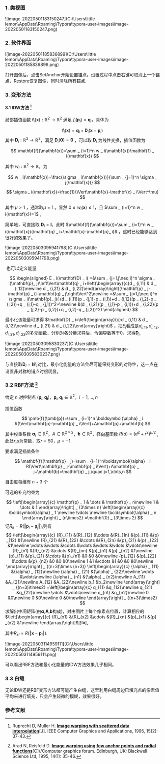 ### 1. 类视图

![image-20220501183150247](C:\Users\little lemon\AppData\Roaming\Typora\typora-user-images\image-20220501183150247.png)

### 2. 软件界面

![image-20220501185836899](C:\Users\little lemon\AppData\Roaming\Typora\typora-user-images\image-20220501185836899.png)

打开图像后，点击SetAnchor开始设置锚点，设置过程中点击右键可取消上一个锚点，Restore恢复图像，同时清除所有锚点.

### 3. 变形方法

#### 3.1 IDW方法 [^IDW]

局部插值函数 $\mathbf{f} _ i(\mathbf{x}):\mathbb{R}^2\to\mathbb{R}^2$ 满足 $f _ i(\mathbf{p} _ i)=\mathbf{q} _ i$，具体为

$$
\mathbf{f} _ i(\mathbf{x})=\mathbf{q} _ i+\mathbf{D} _ i(\mathbf{x}-\mathbf{p} _ i)
$$
其中 $\mathbf{D} _ i:\mathbb{R}^2\to\mathbb{R}^2$，满足 $\mathbf{D} _ i(\mathbf{0})=\mathbf{0}$ ，可以取 $\mathbf{D} _ i$ 为线性变换，插值函数为

$$
\mathbf{f}(\mathbf{x})=\sum _ {i=1}^n w _ i(\mathbf{x})\mathbf{f} _ i(\mathbf{x})
$$

其中 $w _ i:\mathbb{R}^2\to\mathbb{R}$，为

$$
w _ i(\mathbf{x})=\frac{\sigma _ i(\mathbf{x})}{\sum _ {j=1}^n \sigma _ j(\mathbf{x})}
$$

$$
\sigma _ i(\mathbf{x})=\frac{1}{\Vert\mathbf{x}-\mathbf{x} _ i\Vert^\mu}
$$

其中 $\mu>1$ ，通常取$\mu=1$ 。显然 $0\le w _ i(\pmb{x})\le 1$，且 $\sum _ {i=1}^n w _ i(\mathbf{x})=1$ ，

简单地，可直接取 $\mathbf{D} _ i=\mathbf{I}$，此时 $\mathbf{f}(\mathbf{x})=\sum _ {i=1}^n w _ i(\mathbf{x})(\mathbf{q} _ i+\mathbf{x}-\mathbf{p}_ i)$ ，这时已经能够达到很好的效果了。

![image-20220503095941798](C:\Users\little lemon\AppData\Roaming\Typora\typora-user-images\image-20220503095941798.png)

​	也可以定义能量

$$
\begin{aligned}
E _ i(\mathbf{D} _ i)
=&\sum _ {j=1,j\neq i}^n \sigma _ i(\mathbf{p}_ j)\left\Vert\mathbf{q} _ i+\left(\begin{array}{c}d _ {i,11} & d _ {i,12}\newline d _ {i,21} & d _ {i,22}\end{array}\right)(\mathbf{p} _ j-\mathbf{p} _ i)-\mathbf{q} _ j\right\Vert^2\newline
=&\sum _ {j=1,j\neq i}^n \sigma _ i(\mathbf{p}_ j)(
(d _ {i,11}(p _ {j,1}-p _ {i,1})+d _ {i,12}(p _ {j,2}-p _ {i,2})+q _ {i,1}-q _ {j,1})^2+\newline
&(d _ {i,21}(p _ {j,1}-p _ {i,1})+d _ {i,22}(p _ {j,2}-p _ {i,2})+q _ {i,2}-q _ {j,2})^2)
\end{aligned}
$$

最小化该能量可求得 $\mathbf{D} _ i=\left(\begin{array}{c}d _ {i,11} & d _ {i,12}\newline d _ {i,21} & d _ {i,22}\end{array}\right)$ ，把${E} _i$看成是$d _ {i,11},d _ {i,12},d _ {i,21},d _ {i,22}$的多元函数，分别对各分量求导后，令偏导数等于0，求得$\mathbf{D} _ i$.

![image-20220503095830237](C:\Users\little lemon\AppData\Roaming\Typora\typora-user-images\image-20220503095830237.png)

与直接取$\mathbf{D} _ i=\mathbf{I}$的对比，最小化能量的方法会尽可能保持变形的对称性，这一点在设置非对称的锚点时很明显。

### 3.2 RBF方法 [^RBF]

给定 $n$ 对控制点 $(\mathbf{p} _ i,\mathbf{q _ i})$，$\mathbf{p} _ i,\mathbf{q} _ i\in\mathbb{R}^2$，$i=1,\dots,n$ 

插值函数

$$
\pmb{f}(\pmb{p})=\sum _ {i=1}^n \boldsymbol{\alpha} _ i R(\Vert\mathbf{p}-\mathbf{p} _ i\Vert)+A\mathbf{p}+\mathbf{b}
$$

其中权重系数 $\boldsymbol{\alpha} _ i\in\mathbb{R}^2$，$A\in\mathbb{R}^{2\times 2}$，$\mathbf{b}\in\mathbb{R}^2$，径向基函数 $R(d)=(d^2+r^2)^{\mu/2}$ ,此处$r$,$\mu$为常数，取$r=50$，$\mu=-1$.

要求满足插值条件

$$
\mathbf{f}(\mathbf{p} _ j)=\sum _ {i=1}^n\boldsymbol{\alpha} _ i R(\Vert\mathbf{p} _ j-\mathbf{p} _ i\Vert)+A\mathbf{p} _ j+\mathbf{b}=\mathbf{q} _ j,\quad j=1,\dots,n
$$

自由度每维有 $n+3$ 个

可选的补充约束为

$$
\left[\begin{array}{c}
\mathbf{p} _ 1 & \dots & \mathbf{p} _ n\newline
1            & \dots & 1
\end{array}\right] _ {3\times n}
\left[\begin{array}{c}
\boldsymbol{\alpha} _ 1 \newline
\vdots \newline
\boldsymbol{\alpha} _ n
\end{array}\right] _ {n\times2}
=\mathbf{0} _ {3\times 2}
$$
记$R_{ij}=R(\Vert\mathbf{p} _ i-\mathbf{p} _ j\Vert)$,则有
$$
\left[\begin{array}{c}
{R}_{11} &{R}_{12} &\cdots &{R}_{1n} &{p}_{11} &{p} _{12} &1\newline
{R}_{21} &{R}_{22} &\cdots &{R}_{2n} &{p}_{21} &{p} _{22} &1\newline
\vdots &\vdots &\cdots &\vdots &\vdots &\vdots &\vdots\newline
{R}_{n1} &{R}_{n2} &\cdots &{R}_{nn} &{p}_{n1} &{p} _{n2} &1\newline
{p}_{11} &{p}_{21} &\cdots &{p}_{n1} &0 &0 &0\newline
{p}_{12} &{p}_{22} &\cdots &{p}_{n2} &0 &0 &0\newline
1 &1 &\cdots &1 &0 &0 &0\newline
\end{array}\right] _ {(n+3)\times (n+3)}
\left[\begin{array}{c}
{\alpha} _ {11} &{\alpha} _ {12}\newline
{\alpha} _ {21} &{\alpha} _ {22}\newline
\vdots &\vdots\newline
{\alpha} _ {n1} &{\alpha} _ {n2}\newline
A_{11} &A_{21}\newline
A_{12} &A_{22}\newline
b_1 &b_2\newline
\end{array}\right] _ {(n+3)\times2}
=\left[\begin{array}{c}
q_{11} &q_{12}\newline
q_{21} &q_{22}\newline
\vdots &\vdots\newline
q_{n1} &q_{n2}\newline
0 &0\newline
0 &0\newline
0 &0\newline
\end{array}\right] _ {(n+3)\times2}
$$
求解出中间矩阵(由$\boldsymbol{\alpha}$,$\mathbf{A}$,$\mathbf{b}$构成)，对由图片上每个像素点位置，计算相应的$\left[\begin{array}{c}
{R}_{x1} &{R}_{x2} &\cdots &{R}_{xn} &{p}_{x1} &{p} _{x2} &1\newline
\end{array}\right]$即可,

其中$R_{xi}=R(\Vert \mathbf{x}-\mathbf{p} _ i\Vert)$.

![image-20220503114959111](C:\Users\little lemon\AppData\Roaming\Typora\typora-user-images\image-20220503114959111.png)

可以看出RBF方法和最小化能量的IDW方法效果几乎相同。

### 3.3 白缝

无论IDW还是RBF变形方法都可能产生白缝，这里利用白缝周边已填充点的像素值平均来进行填充，只会产生轻微的模糊，效果很好。

### 参考文献

[^IDW]: Ruprecht D, Muller H. [**Image warping with scattered data interpolation**](https://pdfs.semanticscholar.org/5a9e/2604064d08f2a8b7dcef4cd4e9a2ce2a88c2.pdf)[J]. IEEE Computer Graphics and Applications, 1995, 15(2): 37-43.

[^RBF]: Arad N, Reisfeld D. [**Image warping using few anchor points and radial functions**](https://pdfs.semanticscholar.org/5a9e/2604064d08f2a8b7dcef4cd4e9a2ce2a88c2.pdf )[C]//Computer graphics forum. Edinburgh, UK: Blackwell Science Ltd, 1995, 14(1): 35-46.


